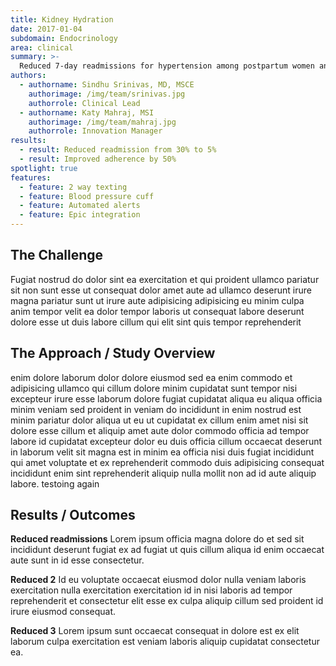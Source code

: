 ```yaml
---
title: Kidney Hydration
date: 2017-01-04
subdomain: Endocrinology
area: clinical 
summary: >-
  Reduced 7-day readmissions for hypertension among postpartum women and creating a national leadership model to meet new ACOG guidelines
authors:
  - authorname: Sindhu Srinivas, MD, MSCE
    authorimage: /img/team/srinivas.jpg
    authorrole: Clinical Lead
  - authorname: Katy Mahraj, MSI
    authorimage: /img/team/mahraj.jpg
    authorrole: Innovation Manager
results:
  - result: Reduced readmission from 30% to 5%
  - result: Improved adherence by 50%
spotlight: true
features:
  - feature: 2 way texting
  - feature: Blood pressure cuff
  - feature: Automated alerts
  - feature: Epic integration
---
```


## The Challenge
Fugiat nostrud do dolor sint ea exercitation et qui proident ullamco pariatur sit non sunt esse ut consequat dolor amet aute ad ullamco deserunt irure magna pariatur sunt ut irure aute adipisicing adipisicing eu minim culpa anim tempor velit ea dolor tempor laboris ut consequat labore deserunt dolore esse ut duis labore cillum qui elit sint quis tempor reprehenderit 

## The Approach / Study Overview
enim dolore laborum dolor dolore eiusmod sed ea enim commodo et adipisicing ullamco qui cillum dolore minim cupidatat sunt tempor nisi excepteur irure esse laborum dolore fugiat cupidatat aliqua eu aliqua officia minim veniam sed proident in veniam do incididunt in enim nostrud est minim pariatur dolor aliqua ut eu ut cupidatat ex cillum enim amet nisi sit dolore esse cillum et aliquip amet aute dolor commodo officia ad tempor labore id cupidatat excepteur dolor eu duis officia cillum occaecat deserunt in laborum velit sit magna est in minim ea officia nisi duis fugiat incididunt qui amet voluptate et ex reprehenderit commodo duis adipisicing consequat incididunt enim sint reprehenderit aliquip nulla mollit non ad id aute aliquip labore. testoing again

## Results / Outcomes

**Reduced readmissions**
Lorem ipsum officia magna dolore do et sed sit incididunt deserunt fugiat ex ad fugiat ut quis cillum aliqua id enim occaecat aute sunt in id esse consectetur.
 
**Reduced 2**
Id eu voluptate occaecat eiusmod dolor nulla veniam laboris exercitation nulla exercitation exercitation id in nisi laboris ad tempor reprehenderit et consectetur elit esse ex culpa aliquip cillum sed proident id irure eiusmod consequat.

**Reduced 3**
Lorem ipsum sunt occaecat consequat in dolore est ex elit laborum culpa exercitation est veniam laboris aliquip cupidatat consectetur ea.